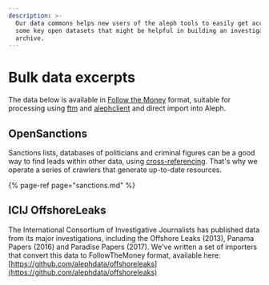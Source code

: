 ```yaml
---
description: >-
  Our data commons helps new users of the aleph tools to easily get access to
  some key open datasets that might be helpful in building an investigative
  archive.
---
```


# Bulk data excerpts

The data below is available in [Follow the Money](../developers/followthemoney.md) format, suitable for processing using [ftm](../developers/ftm.md) and [alephclient](../developers/alephclient.md) and direct import into Aleph.

## OpenSanctions

Sanctions lists, databases of politicians and criminal figures can be a good way to find leads within other data, using [cross-referencing](../guide/cross-referencing.md). That's why we operate a series of crawlers that generate up-to-date resources.

{% page-ref page="sanctions.md" %}

## ICIJ OffshoreLeaks

The International Consortium of Investigative Journalists has published data from its major investigations, including the Offshore Leaks \(2013\), Panama Papers \(2016\) and Paradise Papers \(2017\). We've written a set of importers that convert this data to FollowTheMoney format, available here: [https://github.com/alephdata/offshoreleaks](https://github.com/alephdata/offshoreleaks) 

